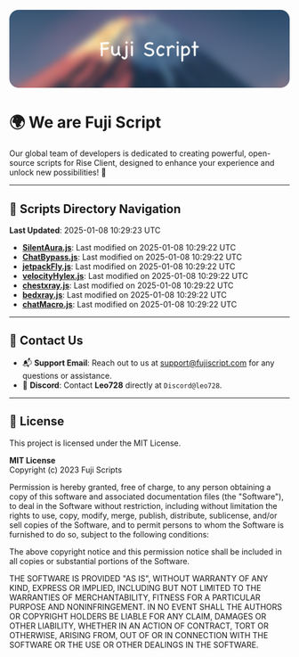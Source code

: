 ![Banner](.github/b.webp)

# 🌍 **We are Fuji Script**

Our global team of developers is dedicated to creating powerful, open-source scripts for Rise Client, designed to enhance your experience and unlock new possibilities! 🌟

---
<!-- SCRIPTS_NAVIGATION_START -->
## 📂 **Scripts Directory Navigation**

**Last Updated**: 2025-01-08 10:29:23 UTC

- **[SilentAura.js](scripts/SilentAura.js)**: Last modified on 2025-01-08 10:29:22 UTC
- **[ChatBypass.js](scripts/ChatBypass.js)**: Last modified on 2025-01-08 10:29:22 UTC
- **[jetpackFly.js](scripts/jetpackFly.js)**: Last modified on 2025-01-08 10:29:22 UTC
- **[velocityHylex.js](scripts/velocityHylex.js)**: Last modified on 2025-01-08 10:29:22 UTC
- **[chestxray.js](scripts/chestxray.js)**: Last modified on 2025-01-08 10:29:22 UTC
- **[bedxray.js](scripts/bedxray.js)**: Last modified on 2025-01-08 10:29:22 UTC
- **[chatMacro.js](scripts/chatMacro.js)**: Last modified on 2025-01-08 10:29:22 UTC

<!-- SCRIPTS_NAVIGATION_END -->

---

## 💬 **Contact Us**  
- 📬 **Support Email**: Reach out to us at [support@fujiscript.com](mailto:support@fujiscript.com) for any questions or assistance.  
- 💬 **Discord**: Contact **Leo728** directly at `Discord@leo728`.

---

## 📜 **License**

This project is licensed under the MIT License.  

**MIT License**  
Copyright (c) 2023 Fuji Scripts  

Permission is hereby granted, free of charge, to any person obtaining a copy of this software and associated documentation files (the "Software"), to deal in the Software without restriction, including without limitation the rights to use, copy, modify, merge, publish, distribute, sublicense, and/or sell copies of the Software, and to permit persons to whom the Software is furnished to do so, subject to the following conditions:  

The above copyright notice and this permission notice shall be included in all copies or substantial portions of the Software.  

THE SOFTWARE IS PROVIDED "AS IS", WITHOUT WARRANTY OF ANY KIND, EXPRESS OR IMPLIED, INCLUDING BUT NOT LIMITED TO THE WARRANTIES OF MERCHANTABILITY, FITNESS FOR A PARTICULAR PURPOSE AND NONINFRINGEMENT. IN NO EVENT SHALL THE AUTHORS OR COPYRIGHT HOLDERS BE LIABLE FOR ANY CLAIM, DAMAGES OR OTHER LIABILITY, WHETHER IN AN ACTION OF CONTRACT, TORT OR OTHERWISE, ARISING FROM, OUT OF OR IN CONNECTION WITH THE SOFTWARE OR THE USE OR OTHER DEALINGS IN THE SOFTWARE.  
